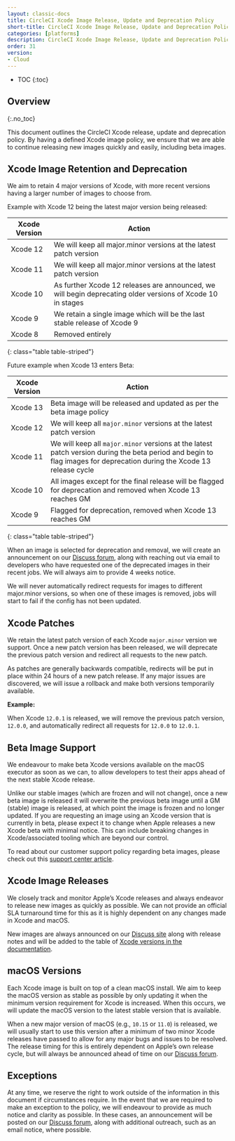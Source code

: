 ```yaml
---
layout: classic-docs
title: CircleCI Xcode Image Release, Update and Deprecation Policy
short-title: CircleCI Xcode Image Release, Update and Deprecation Policy
categories: [platforms]
description: CircleCI Xcode Image Release, Update and Deprecation Policy
order: 31
version: 
- Cloud
---
```


* TOC
{:toc}

## Overview
{:.no_toc}

This document outlines the CircleCI Xcode release, update and deprecation policy. By having a defined Xcode image policy, we ensure that we are able to continue releasing new images quickly and easily, including beta images.

## Xcode Image Retention and Deprecation

We aim to retain 4 major versions of Xcode, with more recent versions having a larger number of images to choose from.

Example with Xcode 12 being the latest major version being released:

Xcode Version  | Action
----------------|---------------------------------
Xcode 12 | We will keep all major.minor versions at the latest patch version
Xcode 11 | We will keep all major.minor versions at the latest patch version
Xcode 10 | As further Xcode 12 releases are announced, we will begin deprecating older versions of Xcode 10 in stages
Xcode 9 | We retain a single image which will be the last stable release of Xcode 9
Xcode 8 | Removed entirely
{: class="table table-striped"}

Future example when Xcode 13 enters Beta:

Xcode Version | Action
----------------|---------------------------------
Xcode 13 | Beta image will be released and updated as per the beta image policy
Xcode 12 | We will keep all `major.minor` versions at the latest patch version
Xcode 11 | We will keep all `major.minor` versions at the latest patch version during the beta period and begin to flag images for deprecation during the Xcode 13 release cycle
Xcode 10 | All images except for the final release will be flagged for deprecation and removed when Xcode 13 reaches GM
Xcode 9 | Flagged for deprecation, removed when Xcode 13 reaches GM
{: class="table table-striped"}

When an image is selected for deprecation and removal, we will create an announcement on our [Discuss forum](https://discuss.circleci.com/c/announcements/39), along with reaching out via email to developers who have requested one of the deprecated images in their recent jobs. We will always aim to provide 4 weeks notice.

We will never automatically redirect requests for images to different major.minor versions, so when one of these images is removed, jobs will start to fail if the config has not been updated.

## Xcode Patches

We retain the latest patch version of each Xcode `major.minor` version we support. Once a new patch version has been released, we will deprecate the previous patch version and redirect all requests to the new patch.

As patches are generally backwards compatible, redirects will be put in place within 24 hours of a new patch release. If any major issues are discovered, we will issue a rollback and make both versions temporarily available.

**Example:**

When Xcode `12.0.1` is released, we will remove the previous patch version, `12.0.0`, and automatically redirect all requests for `12.0.0` to `12.0.1`.

## Beta Image Support

We endeavour to make beta Xcode versions available on the macOS executor as soon as we can, to allow developers to test their apps ahead of the next stable Xcode release.

Unlike our stable images (which are frozen and will not change), once a new beta image is released it will overwrite the previous beta image until a GM (stable) image is released, at which point the image is frozen and no longer updated. If you are requesting an image using an Xcode version that is currently in beta, please expect it to change when Apple releases a new Xcode beta with minimal notice. This can include breaking changes in Xcode/associated tooling which are beyond our control.

To read about our customer support policy regarding beta images, please check out this [support center article](https://support.circleci.com/hc/en-us/articles/360046930351-What-is-CircleCI-s-Xcode-Beta-Image-Support-Policy-).

## Xcode Image Releases

We closely track and monitor Apple’s Xcode releases and always endeavor to release new images as quickly as possible. We can not provide an official SLA turnaround time for this as it is highly dependent on any changes made in Xcode and macOS.

New images are always announced on our [Discuss site](https://discuss.circleci.com/c/announcements/39) along with release notes and will be added to the table of [Xcode versions in the documentation](https://circleci.com/docs/2.0/testing-ios/#supported-xcode-versions). 

## macOS Versions

Each Xcode image is built on top of a clean macOS install. We aim to keep the macOS version as stable as possible by only updating it when the minimum version requirement for Xcode is increased. When this occurs, we will update the macOS version to the latest stable version that is available.

When a new major version of macOS (e.g., `10.15` or `11.0`) is released, we will usually start to use this version after a minimum of two minor Xcode releases have passed to allow for any major bugs and issues to be resolved. The release timing for this is entirely dependent on Apple’s own release cycle, but will always be announced ahead of time on our [Discuss forum](https://discuss.circleci.com/c/announcements/39).

## Exceptions

At any time, we reserve the right to work outside of the information in this document if circumstances require. In the event that we are required to make an exception to the policy, we will endeavour to provide as much notice and clarity as possible. In these cases, an announcement will be posted on our [Discuss forum](https://discuss.circleci.com/c/announcements/39), along with additional outreach, such as an email notice, where possible.
